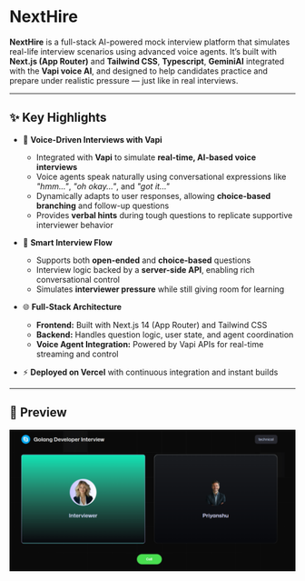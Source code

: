 # NextHire

**NextHire** is a full-stack AI-powered mock interview platform that simulates real-life interview scenarios using advanced voice agents. It’s built with **Next.js (App Router)** and **Tailwind CSS**, **Typescript**, **GeminiAI** integrated with the **Vapi voice AI**, and designed to help candidates practice and prepare under realistic pressure — just like in real interviews.

---

## ✨ Key Highlights

- 🎤 **Voice-Driven Interviews with Vapi**
  - Integrated with **Vapi** to simulate **real-time, AI-based voice interviews**
  - Voice agents speak naturally using conversational expressions like _"hmm..."_, _"oh okay..."_, and _"got it..."_
  - Dynamically adapts to user responses, allowing **choice-based branching** and follow-up questions
  - Provides **verbal hints** during tough questions to replicate supportive interviewer behavior

- 🧠 **Smart Interview Flow**
  - Supports both **open-ended** and **choice-based** questions
  - Interview logic backed by a **server-side API**, enabling rich conversational control
  - Simulates **interviewer pressure** while still giving room for learning

- 🌐 **Full-Stack Architecture**
  - **Frontend:** Built with Next.js 14 (App Router) and Tailwind CSS
  - **Backend:** Handles question logic, user state, and agent coordination
  - **Voice Agent Integration:** Powered by Vapi APIs for real-time streaming and control

- ⚡ **Deployed on Vercel** with continuous integration and instant builds

---

## 📸 Preview

![NextHire Screenshot](demo.png)
